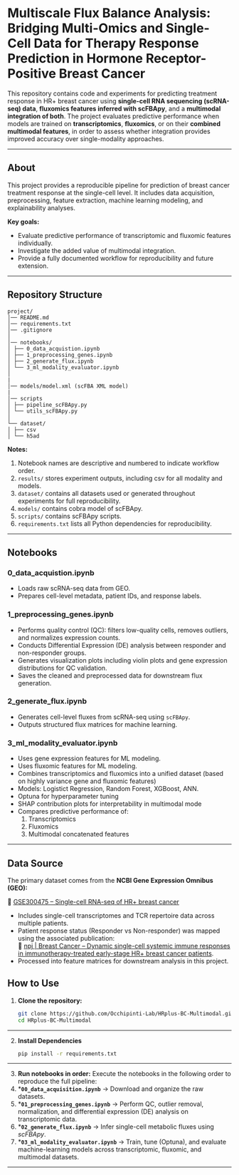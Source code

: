 
# Multiscale Flux Balance Analysis: Bridging Multi-Omics and Single-Cell Data for Therapy Response Prediction in Hormone Receptor-Positive Breast Cancer

This repository contains code and experiments for predicting treatment response in HR+ breast cancer using **single-cell RNA sequencing (scRNA-seq) data**, **fluxomics features inferred with scFBApy**, and a **multimodal integration of both**. The project evaluates predictive performance when models are trained on **transcriptomics**, **fluxomics**, or on their **combined multimodal features**, in order to assess whether integration provides improved accuracy over single-modality approaches.

---

## About

This project provides a reproducible pipeline for prediction of breast cancer treatment response at the single-cell level. It includes data acquisition, preprocessing, feature extraction, machine learning modeling, and explainability analyses.

**Key goals:**
- Evaluate predictive performance of transcriptomic and fluxomic features individually.
- Investigate the added value of multimodal integration.
- Provide a fully documented workflow for reproducibility and future extension.

---

## Repository Structure
```
project/
│── README.md
│── requirements.txt
│── .gitignore
│
│── notebooks/ 
│ ├── 0_data_acquistion.ipynb
│ ├── 1_preprocessing_genes.ipynb
│ ├── 2_generate_flux.ipynb
│ └── 3_ml_modality_evaluator.ipynb
│
|
│── models/model.xml (scFBA XML model) 
|
│── scripts
│ ├── pipeline_scFBApy.py
│ └── utils_scFBApy.py
│
└── dataset/
│ ├── csv
│ └── h5ad

```

**Notes:**
1. Notebook names are descriptive and numbered to indicate workflow order.  
2. `results/` stores experiment outputs, including csv for all modality and models.
3. `dataset/` contains all datasets used or generated throughout experiments for full reproducibility.
4. `models/` contains cobra model of scFBApy.
5. `scripts/` contains scFBApy scripts.
6. `requirements.txt` lists all Python dependencies for reproducibility.

---

## Notebooks

### 0_data_acquistion.ipynb
- Loads raw scRNA-seq data from GEO.  
- Prepares cell-level metadata, patient IDs, and response labels.  

### 1_preprocessing_genes.ipynb
- Performs quality control (QC): filters low-quality cells, removes outliers, and normalizes expression counts.
- Conducts Differential Expression (DE) analysis between responder and non-responder groups.
- Generates visualization plots including violin plots and gene expression distributions for QC validation.
- Saves the cleaned and preprocessed data for downstream flux generation.

### 2_generate_flux.ipynb
- Generates cell-level fluxes from scRNA-seq using `scFBApy`.    
- Outputs structured flux matrices for machine learning.

### 3_ml_modality_evaluator.ipynb 
- Uses gene expression features for ML modeling.  
- Uses fluxomic features for ML modeling.
- Combines transcriptomics and fluxomics into a unified dataset (based on highly variance gene and fluxomic features) 
- Models: Logistict Regression, Random Forest, XGBoost, ANN.
- Optuna for hyperparameter tuning
- SHAP contribution plots for interpretability in multimodal mode
- Compares predictive performance of:
  1. Transcriptomics
  2. Fluxomics
  3. Multimodal concatenated features

---

## Data Source

The primary dataset comes from the **NCBI Gene Expression Omnibus (GEO):**  

🔗 [GSE300475 – Single-cell RNA-seq of HR+ breast cancer](https://www.ncbi.nlm.nih.gov/geo/query/acc.cgi?acc=GSE300475)  

- Includes single-cell transcriptomes and TCR repertoire data across multiple patients.   
- Patient response status (Responder vs Non-responder) was mapped using the associated publication:  
  🔗 [npj | Breast Cancer – Dynamic single-cell systemic immune responses in immunotherapy-treated early-stage HR+ breast cancer patients](https://www.nature.com/articles/s41523-025-00776-1).  
- Processed into feature matrices for downstream analysis in this project.


## How to Use

1. **Clone the repository:**
   ```bash
   git clone https://github.com/Occhipinti-Lab/HRplus-BC-Multimodal.git
   cd HRplus-BC-Multimodal
---
2. **Install Dependencies**
    ```bash
    pip install -r requirements.txt
---
3. **Run notebooks in order:**
Execute the notebooks in the following order to reproduce the full pipeline:
1. ***`00_data_acquisition.ipynb`** → Download and organize the raw datasets.  
2. ***`01_preprocessing_genes.ipynb`** → Perform QC, outlier removal, normalization, and differential expression (DE) analysis on transcriptomic data.  
3. ***`02_generate_flux.ipynb`** → Infer single-cell metabolic fluxes using *scFBApy*.  
4. ***`03_ml_modality_evaluator.ipynb`** → Train, tune (Optuna), and evaluate machine-learning models across transcriptomic, fluxomic, and multimodal datasets.
---
